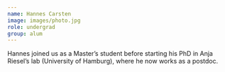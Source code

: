 ```yaml
---
name: Hannes Carsten
image: images/photo.jpg
role: undergrad
group: alum
---
```


Hannes joined us as a Master’s student before starting his PhD in Anja Riesel’s lab (University of Hamburg), where he now works as a postdoc.
